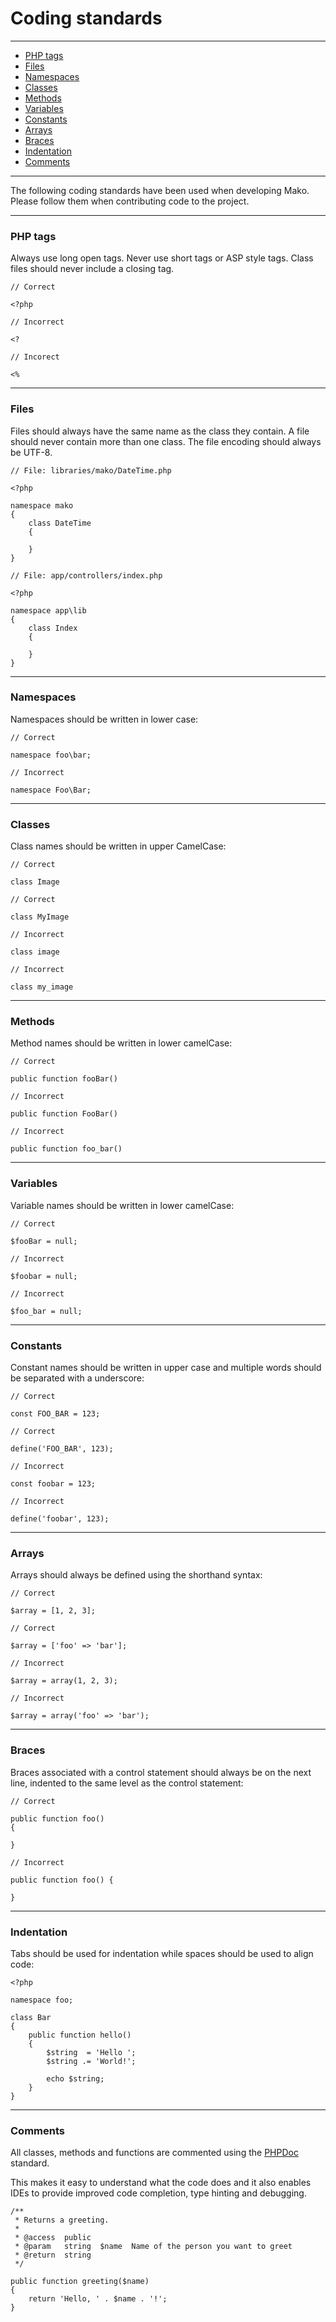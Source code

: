 # Coding standards

--------------------------------------------------------

* [PHP tags](#php_tags)
* [Files](#files)
* [Namespaces](#namespaces)
* [Classes](#classes)
* [Methods](#methods")
* [Variables](#variables)
* [Constants](#constants)
* [Arrays](#arrays)
* [Braces](#braces)
* [Indentation](#indentation)
* [Comments](#comments)

--------------------------------------------------------

The following coding standards have been used when developing Mako. Please follow them when contributing code to the project.

--------------------------------------------------------

<a id="php_tags"></a>

### PHP tags

Always use long open tags. Never use short tags or ASP style tags. Class files should never include a closing tag.

	// Correct

	<?php

	// Incorrect

	<?

	// Incorect

	<%

--------------------------------------------------------

<a id="files"></a>

### Files

Files should always have the same name as the class they contain. A file should never contain more than one class. The file encoding should always be UTF-8.

	// File: libraries/mako/DateTime.php

	<?php

	namespace mako
	{
		class DateTime
		{
			
		}
	}

	// File: app/controllers/index.php

	<?php

	namespace app\lib
	{
		class Index
		{
			
		}
	}

--------------------------------------------------------

<a id="namespaces"></a>

### Namespaces

Namespaces should be written in lower case:

	// Correct

	namespace foo\bar;

	// Incorrect

	namespace Foo\Bar;

--------------------------------------------------------

<a id="classes"></a>

### Classes

Class names should be written in upper CamelCase:

	// Correct

	class Image

	// Correct

	class MyImage

	// Incorrect

	class image

	// Incorrect

	class my_image

--------------------------------------------------------

<a id="methods"></a>

### Methods

Method names should be written in lower camelCase:

	// Correct

	public function fooBar()

	// Incorrect

	public function FooBar()

	// Incorrect

	public function foo_bar()

--------------------------------------------------------

<a id="variables"></a>

### Variables

Variable names should be written in lower camelCase:

	// Correct

	$fooBar = null;

	// Incorrect

	$foobar = null;

	// Incorrect

	$foo_bar = null;

--------------------------------------------------------

<a id="constants"></a>

### Constants

Constant names should be written in upper case and multiple words should be separated with a underscore:

	// Correct

	const FOO_BAR = 123;

	// Correct

	define('FOO_BAR', 123);

	// Incorrect

	const foobar = 123;

	// Incorrect

	define('foobar', 123);

--------------------------------------------------------

<a id="arrays"></a>

### Arrays

Arrays should always be defined using the shorthand syntax:

	// Correct

	$array = [1, 2, 3];

	// Correct

	$array = ['foo' => 'bar'];

	// Incorrect

	$array = array(1, 2, 3);

	// Incorrect

	$array = array('foo' => 'bar');

--------------------------------------------------------

<a id="braces"></a>

### Braces

Braces associated with a control statement should always be on the next line, indented to the same level as the control statement:

	// Correct

	public function foo()
	{
		
	}

	// Incorrect

	public function foo() {

	}

--------------------------------------------------------

<a id="indentation"></a>

### Indentation

Tabs should be used for indentation while spaces should be used to align code:

	<?php

	namespace foo;

	class Bar
	{
		public function hello()
		{
			$string  = 'Hello ';
			$string .= 'World!';

			echo $string;
		}
	}

--------------------------------------------------------

<a id="comments"></a>

### Comments

All classes, methods and functions are commented using the [PHPDoc](http://en.wikipedia.org/wiki/PHPDoc) standard.

This makes it easy to understand what the code does and it also enables IDEs to provide improved code completion, type hinting and debugging.

	/**
	 * Returns a greeting.
	 * 
	 * @access  public
	 * @param   string  $name  Name of the person you want to greet
	 * @return  string
	 */

	public function greeting($name)
	{
		return 'Hello, ' . $name . '!';
	}